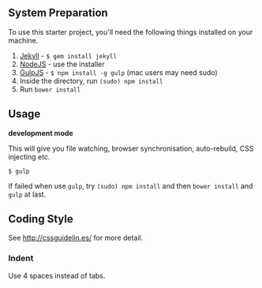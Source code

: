 ## System Preparation

To use this starter project, you'll need the following things installed on your machine.

1. [Jekyll](http://jekyllrb.com/) - `$ gem install jekyll`
2. [NodeJS](http://nodejs.org) - use the installer
3. [GulpJS](https://github.com/gulpjs/gulp) - `$ npm install -g gulp` (mac users may need sudo)
4. Inside the directory, run `(sudo) npm install`
5. Run `bower install`

## Usage

**development mode**

This will give you file watching, browser synchronisation, auto-rebuild, CSS injecting etc.

```shell
$ gulp
```

If failed when use `gulp`, try `(sudo) npm install` and then `bower install` and `gulp` at last.

## Coding Style

See http://cssguidelin.es/ for more detail.

### Indent

Use 4 spaces instead of tabs.
